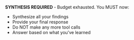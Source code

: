 **SYNTHESIS REQUIRED** - Budget exhausted. You MUST now:
- Synthesize all your findings
- Provide your final response
- Do NOT make any more tool calls
- Answer based on what you've learned
